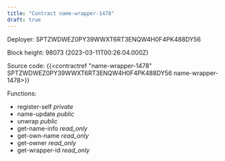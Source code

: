 ```yaml
---
title: "Contract name-wrapper-1478"
draft: true
---
```

Deployer: SPTZWDWEZ0PY39WWXT6RT3ENQW4H0F4PK488DY56


 



Block height: 98073 (2023-03-11T00:26:04.000Z)

Source code: {{<contractref "name-wrapper-1478" SPTZWDWEZ0PY39WWXT6RT3ENQW4H0F4PK488DY56 name-wrapper-1478>}}

Functions:

* register-self _private_
* name-update _public_
* unwrap _public_
* get-name-info _read_only_
* get-own-name _read_only_
* get-owner _read_only_
* get-wrapper-id _read_only_
